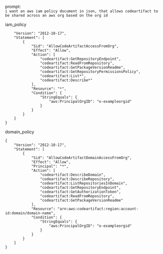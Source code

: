 prompt:  
```i want an aws iam policy document in json, that allows codeartifact to be shared across an aws org based on the org id ```

iam_policy
```{
    "Version": "2012-10-17",
    "Statement": [
        {
            "Sid": "AllowCodeArtifactAccessFromOrg",
            "Effect": "Allow",
            "Action": [
                "codeartifact:GetRepositoryEndpoint",
                "codeartifact:ReadFromRepository",
                "codeartifact:GetPackageVersionReadme",
                "codeartifact:GetRepositoryPermissionsPolicy",
                "codeartifact:List*",
                "codeartifact:Describe*"
            ],
            "Resource": "*",
            "Condition": {
                "StringEquals": {
                    "aws:PrincipalOrgID": "o-exampleorgid"
                }
            }
        }
    ]
}
```
domain_policy  
```
{
    "Version": "2012-10-17",
    "Statement": [
        {
            "Sid": "AllowCodeArtifactDomainAccessFromOrg",
            "Effect": "Allow",
            "Principal": "*",
            "Action": [
                "codeartifact:DescribeDomain",
                "codeartifact:DescribeRepository",
                "codeartifact:ListRepositoriesInDomain",
                "codeartifact:GetRepositoryEndpoint",
                "codeartifact:GetAuthorizationToken",
                "codeartifact:ReadFromRepository",
                "codeartifact:GetPackageVersionReadme"
            ],
            "Resource": "arn:aws:codeartifact:region:account-id:domain/domain-name",
            "Condition": {
                "StringEquals": {
                    "aws:PrincipalOrgID": "o-exampleorgid"
                }
            }
        }
    ]
}
```